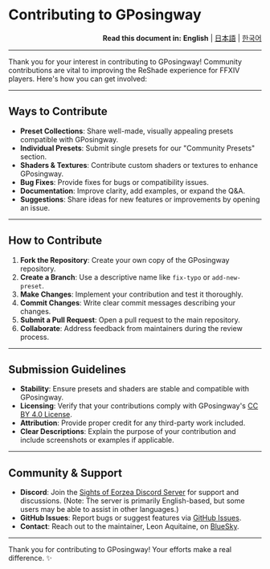 # Contributing to GPosingway

<div align="right">
  <b>Read this document in:</b>
  <b>English</b> | 
  <a href="./contributing.ja.md">日本語</a> | 
  <a href="./contributing.ko.md">한국어</a> 
</div>

---

Thank you for your interest in contributing to GPosingway! Community contributions are vital to improving the ReShade experience for FFXIV players. Here's how you can get involved:

---

## Ways to Contribute

- **Preset Collections**: Share well-made, visually appealing presets compatible with GPosingway.
- **Individual Presets**: Submit single presets for our "Community Presets" section.
- **Shaders & Textures**: Contribute custom shaders or textures to enhance GPosingway.
- **Bug Fixes**: Provide fixes for bugs or compatibility issues.
- **Documentation**: Improve clarity, add examples, or expand the Q&A.
- **Suggestions**: Share ideas for new features or improvements by opening an issue.

---

## How to Contribute

1. **Fork the Repository**: Create your own copy of the GPosingway repository.
2. **Create a Branch**: Use a descriptive name like `fix-typo` or `add-new-preset`.
3. **Make Changes**: Implement your contribution and test it thoroughly.
4. **Commit Changes**: Write clear commit messages describing your changes.
5. **Submit a Pull Request**: Open a pull request to the main repository.
6. **Collaborate**: Address feedback from maintainers during the review process.

---

## Submission Guidelines

- **Stability**: Ensure presets and shaders are stable and compatible with GPosingway.
- **Licensing**: Verify that your contributions comply with GPosingway's [CC BY 4.0 License](http://creativecommons.org/licenses/by/4.0/).
- **Attribution**: Provide proper credit for any third-party work included.
- **Clear Descriptions**: Explain the purpose of your contribution and include screenshots or examples if applicable.

---

## Community & Support

- **Discord**: Join the [Sights of Eorzea Discord Server](https://discord.com/servers/sights-of-eorzea-1124828911700811957) for support and discussions. (Note: The server is primarily English-based, but some users may be able to assist in other languages.)
- **GitHub Issues**: Report bugs or suggest features via [GitHub Issues](https://github.com/GPosingway/GPosingway/issues).
- **Contact**: Reach out to the maintainer, Leon Aquitaine, on [BlueSky](https://bsky.app/profile/leon.aquitaine.social).

---

Thank you for contributing to GPosingway! Your efforts make a real difference. ✨

